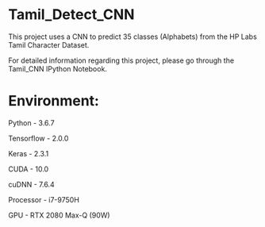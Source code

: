 # Tamil_Detect_CNN
This project uses a CNN to predict 35 classes (Alphabets) from the HP Labs Tamil Character Dataset.

For detailed information regarding this project, please go through the Tamil_CNN IPython Notebook.

# Environment:

Python - 3.6.7

Tensorflow - 2.0.0

Keras - 2.3.1

CUDA - 10.0

cuDNN - 7.6.4

Processor - i7-9750H

GPU - RTX 2080 Max-Q (90W)
